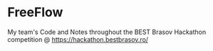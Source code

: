 # FreeFlow
My team's Code and Notes throughout the BEST Brasov Hackathon competition @ https://hackathon.bestbrasov.ro/
